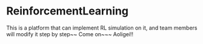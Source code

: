 # ReinforcementLearning
This is a platform that can implement RL simulation on it, and team members will modify it step by step~~
Come on~~~ Aoligei!!
